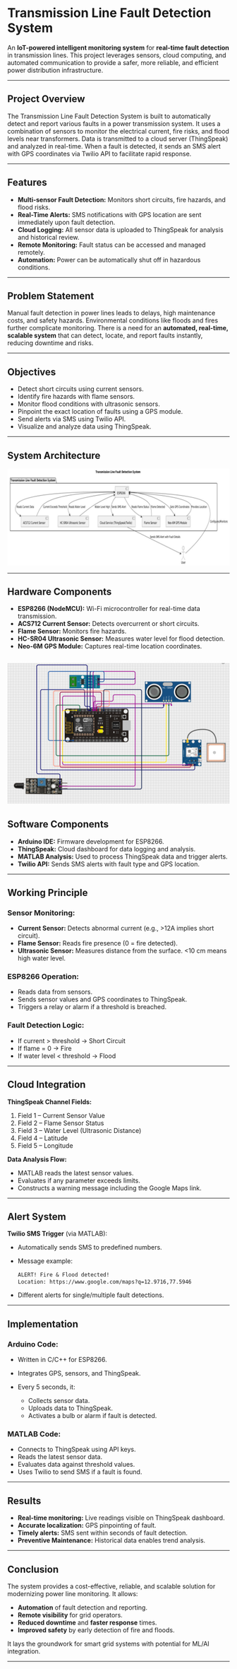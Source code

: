 # Transmission Line Fault Detection System

An **IoT-powered intelligent monitoring system** for **real-time fault detection** in transmission lines. This project leverages sensors, cloud computing, and automated communication to provide a safer, more reliable, and efficient power distribution infrastructure.

---

## Project Overview

The Transmission Line Fault Detection System is built to automatically detect and report various faults in a power transmission system. It uses a combination of sensors to monitor the electrical current, fire risks, and flood levels near transformers. Data is transmitted to a cloud server (ThingSpeak) and analyzed in real-time. When a fault is detected, it sends an SMS alert with GPS coordinates via Twilio API to facilitate rapid response.

---

## Features

* **Multi-sensor Fault Detection:** Monitors short circuits, fire hazards, and flood risks.
* **Real-Time Alerts:** SMS notifications with GPS location are sent immediately upon fault detection.
* **Cloud Logging:** All sensor data is uploaded to ThingSpeak for analysis and historical review.
* **Remote Monitoring:** Fault status can be accessed and managed remotely.
* **Automation:** Power can be automatically shut off in hazardous conditions.

---

## Problem Statement

Manual fault detection in power lines leads to delays, high maintenance costs, and safety hazards. Environmental conditions like floods and fires further complicate monitoring. There is a need for an **automated, real-time, scalable system** that can detect, locate, and report faults instantly, reducing downtime and risks.

---

## Objectives

* Detect short circuits using current sensors.
* Identify fire hazards with flame sensors.
* Monitor flood conditions with ultrasonic sensors.
* Pinpoint the exact location of faults using a GPS module.
* Send alerts via SMS using Twilio API.
* Visualize and analyze data using ThingSpeak.

---

## System Architecture
![System Architecture](TARP_flow_chart.png)

---

## Hardware Components

* **ESP8266 (NodeMCU):** Wi-Fi microcontroller for real-time data transmission.
* **ACS712 Current Sensor:** Detects overcurrent or short circuits.
* **Flame Sensor:** Monitors fire hazards.
* **HC-SR04 Ultrasonic Sensor:** Measures water level for flood detection.
* **Neo-6M GPS Module:** Captures real-time location coordinates.

![Circuit Diagram](circuit_image.png)
---

## Software Components

* **Arduino IDE:** Firmware development for ESP8266.
* **ThingSpeak:** Cloud dashboard for data logging and analysis.
* **MATLAB Analysis:** Used to process ThingSpeak data and trigger alerts.
* **Twilio API:** Sends SMS alerts with fault type and GPS location.

---

## Working Principle

### Sensor Monitoring:

* **Current Sensor:** Detects abnormal current (e.g., >12A implies short circuit).
* **Flame Sensor:** Reads fire presence (0 = fire detected).
* **Ultrasonic Sensor:** Measures distance from the surface. <10 cm means high water level.

### ESP8266 Operation:

* Reads data from sensors.
* Sends sensor values and GPS coordinates to ThingSpeak.
* Triggers a relay or alarm if a threshold is breached.

### Fault Detection Logic:

* If current > threshold → Short Circuit
* If flame = 0 → Fire
* If water level < threshold → Flood

---

## Cloud Integration

**ThingSpeak Channel Fields:**

1. Field 1 – Current Sensor Value
2. Field 2 – Flame Sensor Status
3. Field 3 – Water Level (Ultrasonic Distance)
4. Field 4 – Latitude
5. Field 5 – Longitude

**Data Analysis Flow:**

* MATLAB reads the latest sensor values.
* Evaluates if any parameter exceeds limits.
* Constructs a warning message including the Google Maps link.

---

## Alert System

**Twilio SMS Trigger** (via MATLAB):

* Automatically sends SMS to predefined numbers.
* Message example:

  ```
  ALERT! Fire & Flood detected!
  Location: https://www.google.com/maps?q=12.9716,77.5946
  ```
* Different alerts for single/multiple fault detections.

---

## Implementation

### Arduino Code:

* Written in C/C++ for ESP8266.
* Integrates GPS, sensors, and ThingSpeak.
* Every 5 seconds, it:

  * Collects sensor data.
  * Uploads data to ThingSpeak.
  * Activates a bulb or alarm if fault is detected.

### MATLAB Code:

* Connects to ThingSpeak using API keys.
* Reads the latest sensor data.
* Evaluates data against threshold values.
* Uses Twilio to send SMS if a fault is found.

---

## Results

* **Real-time monitoring:** Live readings visible on ThingSpeak dashboard.
* **Accurate localization:** GPS pinpointing of fault.
* **Timely alerts:** SMS sent within seconds of fault detection.
* **Preventive Maintenance:** Historical data enables trend analysis.

---

## Conclusion

The system provides a cost-effective, reliable, and scalable solution for modernizing power line monitoring. It allows:

* **Automation** of fault detection and reporting.
* **Remote visibility** for grid operators.
* **Reduced downtime** and **faster response** times.
* **Improved safety** by early detection of fire and floods.

It lays the groundwork for smart grid systems with potential for ML/AI integration.

---
